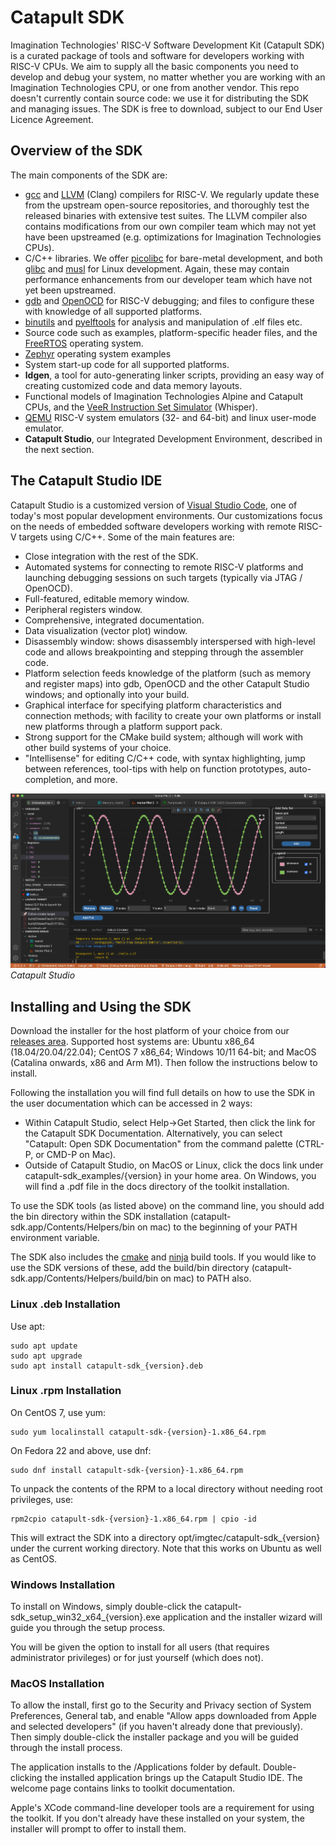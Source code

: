 # Catapult SDK
Imagination Technologies' RISC-V Software Development Kit (Catapult SDK) is a curated package of tools and software for developers working with RISC-V CPUs.  We aim to supply all the basic components you need to develop and debug your system, no matter whether you are working with an Imagination Technologies CPU, or one from another vendor.  This repo doesn't currently contain source code: we use it for distributing the SDK and managing issues.  The SDK is free to download, subject to our End User Licence Agreement.

## Overview of the SDK
The main components of the SDK are:
- [gcc][2] and [LLVM][3] (Clang) compilers for RISC-V.  We regularly update these from the upstream open-source repositories, and thoroughly test the released binaries with extensive test suites.  The LLVM compiler also contains modifications from our own compiler team which may not yet have been upstreamed (e.g. optimizations for Imagination Technologies CPUs).
- C/C++ libraries.  We offer [picolibc][4] for bare-metal development, and both [glibc][5] and [musl][6] for Linux development.  Again, these may contain performance enhancements from our developer team which have not yet been upstreamed.
- [gdb][7] and [OpenOCD][8] for RISC-V debugging; and files to configure these with knowledge of all supported platforms.
- [binutils][9] and [pyelftools][10] for analysis and manipulation of .elf files etc.
- Source code such as examples, platform-specific header files, and the [FreeRTOS][11] operating system.
- [Zephyr][16] operating system examples
- System start-up code for all supported platforms.
- **ldgen**, a tool for auto-generating linker scripts, providing an easy way of creating customized code and data memory layouts.
- Functional models of Imagination Technologies Alpine and Catapult CPUs, and the [VeeR Instruction Set Simulator][1] (Whisper).
- [QEMU][17] RISC-V system emulators (32- and 64-bit) and linux user-mode emulator.
- **Catapult Studio**, our Integrated Development Environment, described in the next section.

## The Catapult Studio IDE
Catapult Studio is a customized version of [Visual Studio Code][14], one of today's most popular development environments.  Our customizations focus on the needs of embedded software developers working with remote RISC-V targets using C/C++.  Some of the main features are:
- Close integration with the rest of the SDK.
- Automated systems for connecting to remote RISC-V platforms and launching debugging sessions on such targets (typically via JTAG / OpenOCD).
- Full-featured, editable memory window.
- Peripheral registers window.
- Comprehensive, integrated documentation.
- Data visualization (vector plot) window.
- Disassembly window: shows disassembly interspersed with high-level code and allows breakpointing and stepping through the assembler code.
- Platform selection feeds knowledge of the platform (such as memory and register maps) into gdb, OpenOCD and the other Catapult Studio windows; and optionally into your build.
- Graphical interface for specifying platform characteristics and connection methods; with facility to create your own platforms or install new platforms through a platform support pack.
- Strong support for the CMake build system; although will work with other build systems of your choice.
- "Intellisense" for editing C/C++ code, with syntax highlighting, jump between references, tool-tips with help on function prototypes, auto-completion, and more.

![](illustrations/Catapult_Studio.png "Catapult Studio")
*Catapult Studio*

## Installing and Using the SDK
Download the installer for the host platform of your choice from our [releases area][15].  Supported host systems are: Ubuntu x86_64 (18.04/20.04/22.04); CentOS 7 x86_64; Windows 10/11 64-bit; and MacOS (Catalina onwards, x86 and Arm M1).  Then follow the instructions below to install.

Following the installation you will find full details on how to use the SDK in the user documentation which can be accessed in 2 ways:
- Within Catapult Studio, select Help→Get Started, then click the link for the Catapult SDK Documentation. Alternatively, you can select "Catapult: Open SDK Documentation" from the command palette (CTRL-P, or CMD-P on Mac).
- Outside of Catapult Studio, on MacOS or Linux, click the docs link under catapult-sdk_examples/{version} in your home area.  On Windows, you will find a .pdf file in the docs directory of the toolkit installation.

To use the SDK tools (as listed above) on the command line, you should add the bin directory within the SDK installation (catapult-sdk.app/Contents/Helpers/bin on mac)  to the beginning of your PATH environment variable.

The SDK also includes the [cmake][12] and [ninja][13] build tools.  If you would like to use the SDK versions of these, add the build/bin directory (catapult-sdk.app/Contents/Helpers/build/bin on mac) to PATH also.

### Linux .deb Installation
Use apt:
```
sudo apt update
sudo apt upgrade
sudo apt install catapult-sdk_{version}.deb
```

### Linux .rpm Installation
On CentOS 7, use yum:
```
sudo yum localinstall catapult-sdk-{version}-1.x86_64.rpm
```
On Fedora 22 and above, use dnf:
```
sudo dnf install catapult-sdk-{version}-1.x86_64.rpm
```
To unpack the contents of the RPM to a local directory without needing root privileges, use:
```
rpm2cpio catapult-sdk-{version}-1.x86_64.rpm | cpio -id
```
This will extract the SDK into a directory opt/imgtec/catapult-sdk_{version} under the current working directory. Note that this works on Ubuntu as well as CentOS.

### Windows Installation
To install on Windows, simply double-click the catapult-sdk_setup_win32_x64_{version}.exe application and the installer wizard will guide you through the setup process.

You will be given the option to install for all users (that requires administrator privileges) or for just yourself (which does not).

### MacOS Installation
To allow the install, first go to the Security and Privacy section of System Preferences, General tab, and enable "Allow apps downloaded from Apple and selected developers" (if you haven't already done that previously).  Then simply double-click the installer package and you will be guided through the install process.

The application installs to the /Applications folder by default.  Double-clicking the installed application brings up the Catapult Studio IDE.  The welcome page contains links to toolkit documentation.

Apple's XCode command-line developer tools are a requirement for using the toolkit.  If you don't already have these installed on your system, the installer will prompt to offer to install them.

[1]: https://github.com/chipsalliance/VeeR-ISS
[2]: https://gcc.gnu.org/
[3]: https://llvm.org/
[4]: https://github.com/keith-packard/picolibc
[5]: https://www.gnu.org/software/libc/
[6]: https://musl.libc.org/
[7]: https://www.gnu.org/software/gdb
[8]: http://openocd.org/
[9]: https://www.gnu.org/software/binutils
[10]: https://github.com/eliben/pyelftools
[11]: https://www.freertos.org/
[12]: https://cmake.org
[13]: https://ninja-build.org
[14]: https://code.visualstudio.com/
[15]: https://github.com/imgtec-riscv/catapult-sdk/releases
[16]: https://zephyrproject.org/
[17]: https://www.qemu.org/